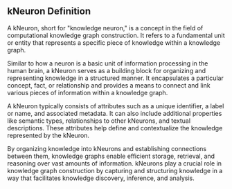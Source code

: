 ## kNeuron Definition

A kNeuron, short for "knowledge neuron," is a concept in the field of computational knowledge graph construction. It refers to a fundamental unit or entity that represents a specific piece of knowledge within a knowledge graph. 

Similar to how a neuron is a basic unit of information processing in the human brain, a kNeuron serves as a building block for organizing and representing knowledge in a structured manner. It encapsulates a particular concept, fact, or relationship and provides a means to connect and link various pieces of information within a knowledge graph.

A kNeuron typically consists of attributes such as a unique identifier, a label or name, and associated metadata. It can also include additional properties like semantic types, relationships to other kNeurons, and textual descriptions. These attributes help define and contextualize the knowledge represented by the kNeuron.

By organizing knowledge into kNeurons and establishing connections between them, knowledge graphs enable efficient storage, retrieval, and reasoning over vast amounts of information. kNeurons play a crucial role in knowledge graph construction by capturing and structuring knowledge in a way that facilitates knowledge discovery, inference, and analysis.